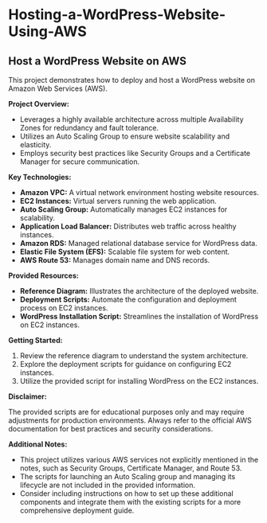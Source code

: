 # Hosting-a-WordPress-Website-Using-AWS

## Host a WordPress Website on AWS

This project demonstrates how to deploy and host a WordPress website on Amazon Web Services (AWS). 

**Project Overview:**

* Leverages a highly available architecture across multiple Availability Zones for redundancy and fault tolerance.
* Utilizes an Auto Scaling Group to ensure website scalability and elasticity.
* Employs security best practices like Security Groups and a Certificate Manager for secure communication.

**Key Technologies:**

* **Amazon VPC:** A virtual network environment hosting website resources.
* **EC2 Instances:** Virtual servers running the web application.
* **Auto Scaling Group:** Automatically manages EC2 instances for scalability.
* **Application Load Balancer:** Distributes web traffic across healthy instances.
* **Amazon RDS:** Managed relational database service for WordPress data.
* **Elastic File System (EFS):** Scalable file system for web content.
* **AWS Route 53:** Manages domain name and DNS records.

**Provided Resources:**

* **Reference Diagram:** Illustrates the architecture of the deployed website.
* **Deployment Scripts:** Automate the configuration and deployment process on EC2 instances.
* **WordPress Installation Script:** Streamlines the installation of WordPress on EC2 instances.

**Getting Started:**

1. Review the reference diagram to understand the system architecture.
2. Explore the deployment scripts for guidance on configuring EC2 instances.
3. Utilize the provided script for installing WordPress on the EC2 instances.

**Disclaimer:**

The provided scripts are for educational purposes only and may require adjustments for production environments. Always refer to the official AWS documentation for best practices and security considerations.


**Additional Notes:**

* This project utilizes various AWS services not explicitly mentioned in the notes, such as Security Groups, Certificate Manager, and Route 53. 
* The scripts for launching an Auto Scaling group and managing its lifecycle are not included in the provided information.
* Consider including instructions on how to set up these additional components and integrate them with the existing scripts for a more comprehensive deployment guide.
